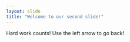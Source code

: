 ```yaml
---
layout: slide
title: "Welcome to our second slide!"
---
```

Hard work counts!
Use the left arrow to go back!
